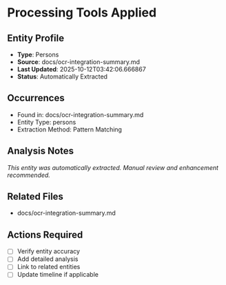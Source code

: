 # Processing Tools Applied

## Entity Profile
- **Type**: Persons
- **Source**: docs/ocr-integration-summary.md
- **Last Updated**: 2025-10-12T03:42:06.666867
- **Status**: Automatically Extracted

## Occurrences
- Found in: docs/ocr-integration-summary.md
- Entity Type: persons
- Extraction Method: Pattern Matching

## Analysis Notes
*This entity was automatically extracted. Manual review and enhancement recommended.*

## Related Files
- docs/ocr-integration-summary.md

## Actions Required
- [ ] Verify entity accuracy
- [ ] Add detailed analysis
- [ ] Link to related entities
- [ ] Update timeline if applicable
